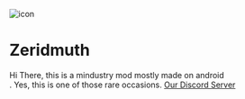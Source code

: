 ![icon](https://github.com/XtarsAgency/Zeridmuth/blob/main/icon.png)
# Zeridmuth
Hi There, this is a mindustry mod mostly made on android<br>. Yes, this is one of those rare occasions.
<a href='https://discord.com/invite/KuV5r39cpY'>
Our Discord Server
</a>
